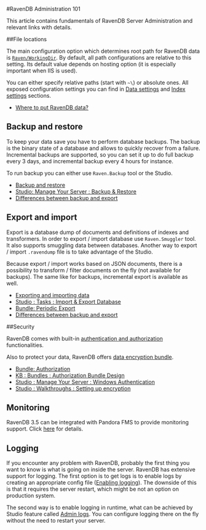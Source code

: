 ﻿#RavenDB Administration 101

This article contains fundamentals of RavenDB Server Administration and relevant links with details.

##File locations

The main configuration option which determines root path for RavenDB data is [`Raven/WorkingDir`](../configuration/configuration-options#data-settings).
By default, all path configurations are relative to this setting. Its default value depends on hosting option (it is especially important when IIS is used).

You can either specify relative paths (start with `~\`) or absolute ones. All exposed configuration settings you can find in [Data settings](../configuration/configuration-options#data-settings)
and [Index settings](../configuration/configuration-options#data-settings) sections.

- [Where to put RavenDB data?](../installation/deployment-considerations#where-to-put-ravendb-data)

## Backup and restore

To keep your data save you have to perform database backups. The backup is the binary state of a database and allows to quickly recover from a failure.
Incremental backups are supported, so you can set it up to do full backup every 3 days, and incremental backup every 4 hours for instance.

To run backup you can either use `Raven.Backup` tool or the Studio.

- [Backup and restore](../administration/backup-and-restore)
- [Studio: Manage Your Server : Backup & Restore](../../studio/management/backup-restore)
- [Differences between backup and export](../administration/differences-between-backup-and-export)

## Export and import

Export is a database dump of documents and definitions of indexes and transformers. In order to export / import database use `Raven.Smuggler` tool. It also supports
smuggling data between databases. Another way to export / import `.ravendump` file is to take advantage of the Studio.

Because export / import works based on JSON documents, there is a possibility to transform / filter documents on the fly (not available for backups).
The same like for backups, incremental export is available as well.

- [Exporting and importing data](../administration/exporting-and-importing-data)
- [Studio : Tasks : Import & Export Database](../../studio/overview/tasks/import-export-database)
- [Bundle: Periodic Export](../bundles/periodic-export)
- [Differences between backup and export](../administration/differences-between-backup-and-export)

##Security

RavenDB comes with built-in [authentication and authorization](../configuration/authentication-and-authorization) functionalities.

Also to protect your data, RavenDB offers [data encryption bundle](../bundles/encryption).

- [Bundle: Authorization](../bundles/authorization)
- [KB : Bundles : Authorization Bundle Design](../kb/authorization-bundle-design)
- [Studio : Manage Your Server : Windows Authentication](../../studio/management/windows-authentication)
- [Studio : Walkthroughs : Setting up encryption](../../studio/walkthroughs/how-to-setup-encryption)

## Monitoring

RavenDB 3.5 can be integrated with Pandora FMS to provide monitoring support. Click [here](../administration/monitoring/pandora-fms) for details.

## Logging

If you encounter any problem with RavenDB, probably the first thing you want to know is what is going on inside the server. RavenDB
has extensive support for logging. The first option is to get logs is to enable logs by creating an appropriate config file ([Enabling logging](../troubleshooting/enabling-logging)).
The downside of this is that it requires the server restart, which might be not an option on production system.

The second way is to enable logging in runtime, what can be achieved by Studio feature called [Admin logs](../../studio/management/admin-logs).
You can configure logging there on the fly without the need to restart your server.